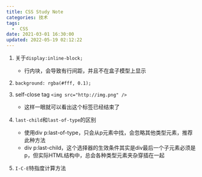 ```yaml
---
title: CSS Study Note
categories: 技术
tags:
  -  CSS
date: 2021-03-01 16:30:00
updated: 2022-05-19 02:12:22
---
```


1. 关于`display:inline-block;` 
   - 行内块，会导致有行间距，并且不在盒子模型上显示

2. `background: rgba(#fff, 0.1);`

3. self-close tag  `<img src="http://img.png" />` 
   - 这样一眼就可以看出这个标签已经结束了

4. `last-child`和`last-of-type`的区别
   - 使用div p:last-of-type，只会从p元素中找，会忽略其他类型元素，推荐此种方法
   - div p:last-child，这个选择器的生效条件其实是div最后一个子元素必须是p，但实际HTML结构中，总会各种类型元素夹杂穿插在一起

5. `I-C-E`特指度计算方法
